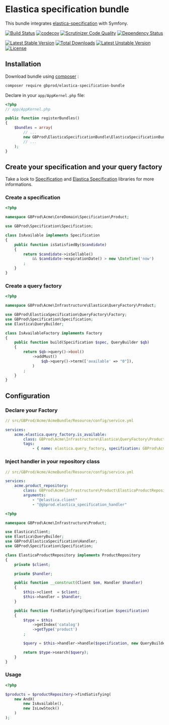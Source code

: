 # Elastica specification bundle

This bundle integrates [elastica-specification](git@github.com:gbprod/elastica-specification.git) with Symfony.

[![Build Status](https://travis-ci.org/gbprod/elastica-specification-bundle.svg?branch=master)](https://travis-ci.org/gbprod/elastica-specification-bundle)
[![codecov](https://codecov.io/gh/gbprod/elastica-specification-bundle/branch/master/graph/badge.svg)](https://codecov.io/gh/gbprod/elastica-specification-bundle)
[![Scrutinizer Code Quality](https://scrutinizer-ci.com/g/gbprod/elastica-specification-bundle/badges/quality-score.png?b=master)](https://scrutinizer-ci.com/g/gbprod/elastica-specification-bundle/?branch=master)
[![Dependency Status](https://www.versioneye.com/user/projects/574a9c9ace8d0e004130d337/badge.svg)](https://www.versioneye.com/user/projects/574a9c9ace8d0e004130d337)

[![Latest Stable Version](https://poser.pugx.org/gbprod/elastica-specification-bundle/v/stable)](https://packagist.org/packages/gbprod/elastica-specification-bundle)
[![Total Downloads](https://poser.pugx.org/gbprod/elastica-specification-bundle/downloads)](https://packagist.org/packages/gbprod/elastica-specification-bundle)
[![Latest Unstable Version](https://poser.pugx.org/gbprod/elastica-specification-bundle/v/unstable)](https://packagist.org/packages/gbprod/elastica-specification-bundle)
[![License](https://poser.pugx.org/gbprod/elastica-specification-bundle/license)](https://packagist.org/packages/gbprod/elastica-specification-bundle)

## Installation

Download bundle using [composer](https://getcomposer.org/) :

```bash
composer require gbprod/elastica-specification-bundle
```

Declare in your `app/AppKernel.php` file:

```php
<?php
// app/AppKernel.php

public function registerBundles()
{
    $bundles = array(
        // ...
        new GBProd\ElasticaSpecificationBundle\ElasticaSpecificationBundle(),
        // ...
    );
}
```

## Create your specification and your query factory

Take a look to [Specification](https://github.com/gbprod/specification) and [Elastica Specification](https://github.com/gbprod/specification) libraries for more informations.

### Create a specification

```php
<?php

namespace GBProd\Acme\CoreDomain\Specification\Product;

use GBProd\Specification\Specification;

class IsAvailable implements Specification
{
    public function isSatisfiedBy($candidate)
    {
        return $candidate->isSellable()
            && $candidate->expirationDate() > new \DateTime('now')
        ;
    }
}
```

### Create a query factory

```php
<?php

namespace GBProd\Acme\Infrastructure\Elastica\QueryFactory\Product;

use GBProd\ElasticaSpecification\QueryFactory\Factory;
use GBProd\Specification\Specification;
use Elastica\QueryBuilder;

class IsAvailableFactory implements Factory
{
    public function build(Specification $spec, QueryBuilder $qb)
    {
        return $qb->query()->bool()
            ->addMust()
                $qb->query()->term(['available' => "0"]),
            )
        ;
    }
}
```

## Configuration

### Declare your Factory

```yaml
// src/GBProd/Acme/AcmeBundle/Resource/config/service.yml

services:
    acme.elastica.query_factory.is_available:
        class: GBProd\Acme\Infrastructure\Elastica\QueryFactory\Product\IsAvailableFactory
        tags:
            - { name: elastica.query_factory, specification: GBProd\Acme\CoreDomain\Specification\Product\IsAvailable }
```

### Inject handler in your repository class

```yaml
// src/GBProd/Acme/AcmeBundle/Resource/config/service.yml

services:
    acme.product_repository:
        class: GBProd\Acme\Infrastructure\Product\ElasticaProductRepository
        arguments:
            - "@elastica.client"
            - "@gbprod.elastica_specification_handler"
```

```php
<?php

namespace GBProd\Acme\Infrastructure\Product;

use Elastica\Client;
use Elastica\QueryBuilder;
use GBProd\ElasticaSpecification\Handler;
use GBProd\Specification\Specification;

class ElasticaProductRepository implements ProductRepository
{
    private $client;

    private $handler;

    public function __construct(Client $em, Handler $handler)
    {
        $this->client  = $client;
        $this->handler = $handler;
    }

    public function findSatisfying(Specification $specification)
    {
        $type = $this
            ->getIndex('catalog')
            ->getType('product')
        ;

        $query = $this->handler->handle($specification, new QueryBuilder());

        return $type->search($query);
    }
}
```

### Usage

```php
<?php

$products = $productRepository->findSatisfying(
    new AndX(
        new IsAvailable(),
        new IsLowStock()
    )
);
```
